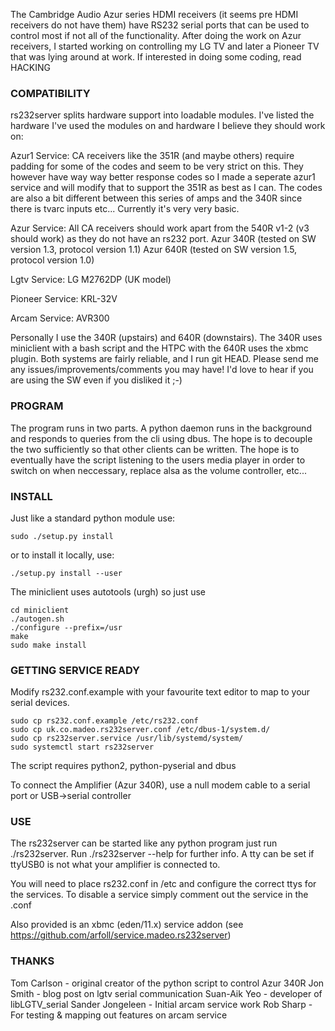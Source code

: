 The Cambridge Audio Azur series HDMI receivers (it seems pre HDMI receivers do
not have them) have RS232 serial ports that can be used to control most if not
all of the functionality. After doing the work on Azur receivers, I started
working on controlling my LG TV and later a Pioneer TV that was lying around at
work. If interested in doing some coding, read HACKING

### COMPATIBILITY

rs232server splits hardware support into loadable modules. I've listed the
hardware I've used the modules on and hardware I believe they should work on:

Azur1 Service:
CA receivers like the 351R (and maybe others) require padding for some of the
codes and seem to be very strict on this. They however have way way better
response codes so I made a seperate azur1 service and will modify that to
support the 351R as best as I can. The codes are also a bit different between
this series of amps and the 340R since there is tvarc inputs etc... Currently
it's very very basic.

Azur Service:
All CA receivers should work apart from the 540R v1-2 (v3 should work) as they
do not have an rs232 port.
Azur 340R (tested on SW version 1.3, protocol version 1.1)
Azur 640R (tested on SW version 1.5, protocol version 1.0)

Lgtv Service:
LG M2762DP (UK model)

Pioneer Service:
KRL-32V

Arcam Service:
AVR300

Personally I use the 340R (upstairs) and 640R (downstairs). The 340R uses
miniclient with a bash script and the HTPC with the 640R uses the xbmc plugin.
Both systems are fairly reliable, and I run git HEAD. Please send me any
issues/improvements/comments you may have! I'd love to hear if you are using
the SW even if you disliked it ;-)

### PROGRAM

The program runs in two parts. A python daemon runs in the background and
responds to queries from the cli using dbus.  The hope is to decouple the two
sufficiently so that other clients can be written. The hope is to eventually
have the script listening to the users media player in order to switch on when
neccessary, replace alsa as the volume controller, etc...

### INSTALL

Just like a standard python module use:
```{sh}
sudo ./setup.py install
```
or to install it locally, use:
```{sh}
./setup.py install --user
```
The miniclient uses autotools (urgh) so just use
```{sh}
cd miniclient
./autogen.sh
./configure --prefix=/usr
make
sudo make install
```

### GETTING SERVICE READY

Modify rs232.conf.example with your favourite text editor to map to your serial devices.

```{sh}
sudo cp rs232.conf.example /etc/rs232.conf
sudo cp uk.co.madeo.rs232server.conf /etc/dbus-1/system.d/
sudo cp rs232server.service /usr/lib/systemd/system/
sudo systemctl start rs232server
```

The script requires python2, python-pyserial and dbus

To connect the Amplifier (Azur 340R), use a null modem cable to a serial port
or USB->serial controller

### USE
The rs232server can be started like any python program just run
./rs232server.  Run ./rs232server --help for further info. A tty can be set if
ttyUSB0 is not what your amplifier is connected to.

You will need to place rs232.conf in /etc and configure the correct ttys for
the services. To disable a service simply comment out the service in the .conf

Also provided is an xbmc (eden/11.x) service addon (see
https://github.com/arfoll/service.madeo.rs232server)

### THANKS
Tom Carlson - original creator of the python script to control Azur 340R
Jon Smith - blog post on lgtv serial communication
Suan-Aik Yeo - developer of libLGTV_serial
Sander Jongeleen - Initial arcam service work
Rob Sharp - For testing & mapping out features on arcam service

